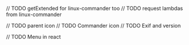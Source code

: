 // TODO getExtended for linux-commander too
// TODO request lambdas from linux-commander

// TODO parent icon
// TODO Commander icon
// TODO Exif and version

// TODO Menu in react